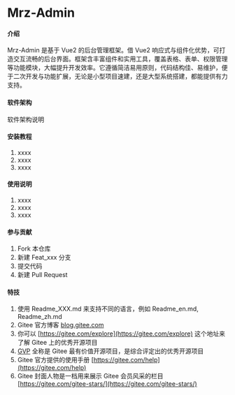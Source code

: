 # Mrz-Admin

#### 介绍
Mrz-Admin 是基于 Vue2 的后台管理框架。借 Vue2 响应式与组件化优势，可打造交互流畅的后台界面。框架含丰富组件和实用工具，覆盖表格、表单、权限管理等功能模块，大幅提升开发效率。它遵循简洁易用原则，代码结构佳、易维护，便于二次开发与功能扩展，无论是小型项目速建，还是大型系统搭建，都能提供有力支持。 

#### 软件架构
软件架构说明


#### 安装教程

1.  xxxx
2.  xxxx
3.  xxxx

#### 使用说明

1.  xxxx
2.  xxxx
3.  xxxx

#### 参与贡献

1.  Fork 本仓库
2.  新建 Feat_xxx 分支
3.  提交代码
4.  新建 Pull Request


#### 特技

1.  使用 Readme\_XXX.md 来支持不同的语言，例如 Readme\_en.md, Readme\_zh.md
2.  Gitee 官方博客 [blog.gitee.com](https://blog.gitee.com)
3.  你可以 [https://gitee.com/explore](https://gitee.com/explore) 这个地址来了解 Gitee 上的优秀开源项目
4.  [GVP](https://gitee.com/gvp) 全称是 Gitee 最有价值开源项目，是综合评定出的优秀开源项目
5.  Gitee 官方提供的使用手册 [https://gitee.com/help](https://gitee.com/help)
6.  Gitee 封面人物是一档用来展示 Gitee 会员风采的栏目 [https://gitee.com/gitee-stars/](https://gitee.com/gitee-stars/)
